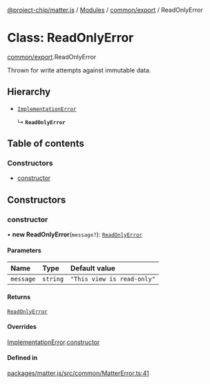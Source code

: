 [@project-chip/matter.js](../README.md) / [Modules](../modules.md) / [common/export](../modules/common_export.md) / ReadOnlyError

# Class: ReadOnlyError

[common/export](../modules/common_export.md).ReadOnlyError

Thrown for write attempts against immutable data.

## Hierarchy

- [`ImplementationError`](common_export.ImplementationError.md)

  ↳ **`ReadOnlyError`**

## Table of contents

### Constructors

- [constructor](common_export.ReadOnlyError.md#constructor)

## Constructors

### constructor

• **new ReadOnlyError**(`message?`): [`ReadOnlyError`](common_export.ReadOnlyError.md)

#### Parameters

| Name | Type | Default value |
| :------ | :------ | :------ |
| `message` | `string` | `"This view is read-only"` |

#### Returns

[`ReadOnlyError`](common_export.ReadOnlyError.md)

#### Overrides

[ImplementationError](common_export.ImplementationError.md).[constructor](common_export.ImplementationError.md#constructor)

#### Defined in

[packages/matter.js/src/common/MatterError.ts:41](https://github.com/project-chip/matter.js/blob/6d3b6a5d957d88a9231d6ecab4bb41f8133112be/packages/matter.js/src/common/MatterError.ts#L41)
